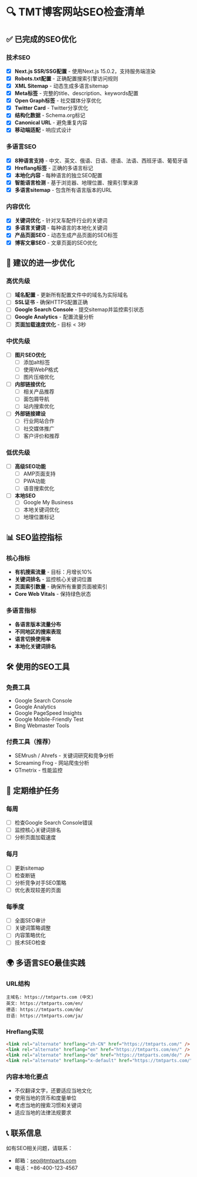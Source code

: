 # 🔍 TMT博客网站SEO检查清单

## ✅ 已完成的SEO优化

### 技术SEO
- [x] **Next.js SSR/SSG配置** - 使用Next.js 15.0.2，支持服务端渲染
- [x] **Robots.txt配置** - 正确配置搜索引擎访问规则
- [x] **XML Sitemap** - 动态生成多语言sitemap
- [x] **Meta标签** - 完整的title、description、keywords配置
- [x] **Open Graph标签** - 社交媒体分享优化
- [x] **Twitter Card** - Twitter分享优化
- [x] **结构化数据** - Schema.org标记
- [x] **Canonical URL** - 避免重复内容
- [x] **移动端适配** - 响应式设计

### 多语言SEO
- [x] **8种语言支持** - 中文、英文、俄语、日语、德语、法语、西班牙语、葡萄牙语
- [x] **Hreflang标签** - 正确的多语言标记
- [x] **本地化内容** - 每种语言的独立SEO配置
- [x] **智能语言检测** - 基于浏览器、地理位置、搜索引擎来源
- [x] **多语言sitemap** - 包含所有语言版本的URL

### 内容优化
- [x] **关键词优化** - 针对叉车配件行业的关键词
- [x] **多语言关键词** - 每种语言的本地化关键词
- [x] **产品页面SEO** - 动态生成产品页面的SEO标签
- [x] **博客文章SEO** - 文章页面的SEO优化

## 🚀 建议的进一步优化

### 高优先级
- [ ] **域名配置** - 更新所有配置文件中的域名为实际域名
- [ ] **SSL证书** - 确保HTTPS配置正确
- [ ] **Google Search Console** - 提交sitemap并监控索引状态
- [ ] **Google Analytics** - 配置流量分析
- [ ] **页面加载速度优化** - 目标 < 3秒

### 中优先级
- [ ] **图片SEO优化**
  - [ ] 添加alt标签
  - [ ] 使用WebP格式
  - [ ] 图片压缩优化
- [ ] **内部链接优化**
  - [ ] 相关产品推荐
  - [ ] 面包屑导航
  - [ ] 站内搜索优化
- [ ] **外部链接建设**
  - [ ] 行业网站合作
  - [ ] 社交媒体推广
  - [ ] 客户评价和推荐

### 低优先级
- [ ] **高级SEO功能**
  - [ ] AMP页面支持
  - [ ] PWA功能
  - [ ] 语音搜索优化
- [ ] **本地SEO**
  - [ ] Google My Business
  - [ ] 本地关键词优化
  - [ ] 地理位置标记

## 📊 SEO监控指标

### 核心指标
- **有机搜索流量** - 目标：月增长10%
- **关键词排名** - 监控核心关键词位置
- **页面索引数量** - 确保所有重要页面被索引
- **Core Web Vitals** - 保持绿色状态

### 多语言指标
- **各语言版本流量分布**
- **不同地区的搜索表现**
- **语言切换使用率**
- **本地化关键词排名**

## 🛠️ 使用的SEO工具

### 免费工具
- Google Search Console
- Google Analytics
- Google PageSpeed Insights
- Google Mobile-Friendly Test
- Bing Webmaster Tools

### 付费工具（推荐）
- SEMrush / Ahrefs - 关键词研究和竞争分析
- Screaming Frog - 网站爬虫分析
- GTmetrix - 性能监控

## 📝 定期维护任务

### 每周
- [ ] 检查Google Search Console错误
- [ ] 监控核心关键词排名
- [ ] 分析页面加载速度

### 每月
- [ ] 更新sitemap
- [ ] 检查断链
- [ ] 分析竞争对手SEO策略
- [ ] 优化表现较差的页面

### 每季度
- [ ] 全面SEO审计
- [ ] 关键词策略调整
- [ ] 内容策略优化
- [ ] 技术SEO检查

## 🌍 多语言SEO最佳实践

### URL结构
```
主域名: https://tmtparts.com (中文)
英文: https://tmtparts.com/en/
德语: https://tmtparts.com/de/
日语: https://tmtparts.com/ja/
```

### Hreflang实现
```html
<link rel="alternate" hreflang="zh-CN" href="https://tmtparts.com/" />
<link rel="alternate" hreflang="en" href="https://tmtparts.com/en/" />
<link rel="alternate" hreflang="de" href="https://tmtparts.com/de/" />
<link rel="alternate" hreflang="x-default" href="https://tmtparts.com/" />
```

### 内容本地化要点
- 不仅翻译文字，还要适应当地文化
- 使用当地的货币和度量单位
- 考虑当地的搜索习惯和关键词
- 适应当地的法律法规要求

## 📞 联系信息
如有SEO相关问题，请联系：
- 邮箱：seo@tmtparts.com
- 电话：+86-400-123-4567